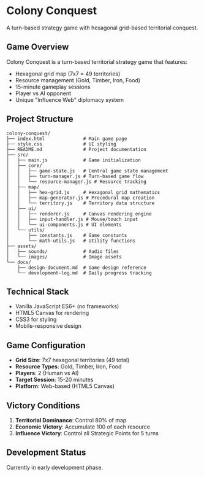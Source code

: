 # Colony Conquest

A turn-based strategy game with hexagonal grid-based territorial conquest.

## Game Overview

Colony Conquest is a turn-based territorial strategy game that features:
- Hexagonal grid map (7x7 = 49 territories)
- Resource management (Gold, Timber, Iron, Food)
- 15-minute gameplay sessions
- Player vs AI opponent
- Unique "Influence Web" diplomacy system

## Project Structure

```
colony-conquest/
├── index.html              # Main game page
├── style.css               # UI styling
├── README.md               # Project documentation
├── src/
│   ├── main.js             # Game initialization
│   ├── core/
│   │   ├── game-state.js   # Central game state management
│   │   ├── turn-manager.js # Turn-based game flow
│   │   └── resource-manager.js # Resource tracking
│   ├── map/
│   │   ├── hex-grid.js     # Hexagonal grid mathematics
│   │   ├── map-generator.js # Procedural map creation
│   │   └── territory.js    # Territory data structure
│   ├── ui/
│   │   ├── renderer.js     # Canvas rendering engine
│   │   ├── input-handler.js # Mouse/touch input
│   │   └── ui-components.js # UI elements
│   └── utils/
│       ├── constants.js    # Game constants
│       └── math-utils.js   # Utility functions
├── assets/
│   ├── sounds/             # Audio files
│   └── images/             # Image assets
└── docs/
    ├── design-document.md  # Game design reference
    └── development-log.md  # Daily progress tracking
```

## Technical Stack

- Vanilla JavaScript ES6+ (no frameworks)
- HTML5 Canvas for rendering
- CSS3 for styling
- Mobile-responsive design

## Game Configuration

- **Grid Size**: 7x7 hexagonal territories (49 total)
- **Resource Types**: Gold, Timber, Iron, Food
- **Players**: 2 (Human vs AI)
- **Target Session**: 15-20 minutes
- **Platform**: Web-based (HTML5 Canvas)

## Victory Conditions

1. **Territorial Dominance**: Control 80% of map
2. **Economic Victory**: Accumulate 100 of each resource
3. **Influence Victory**: Control all Strategic Points for 5 turns

## Development Status

Currently in early development phase.

